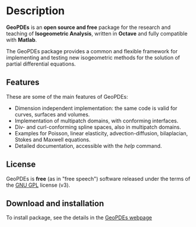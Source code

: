 # Description

**GeoPDEs** is an **open source and free** package for the research and teaching of **Isogeometric Analysis**, written in **Octave** and fully compatible with **Matlab**.

The GeoPDEs package provides a common and flexible framework for implementing and testing new isogeometric methods for the solution of partial differential equations.

## Features

These are some of the main features of GeoPDEs: 

* Dimension independent implementation: the same code is valid for curves, surfaces and volumes.
* Implementation of multipatch domains, with conforming interfaces.
* Div- and curl-conforming spline spaces, also in multipatch domains.
* Examples for Poisson, linear elasticity, advection-diffusion, bilaplacian, Stokes and Maxwell equations.
* Detailed documentation, accessible with the _help_ command.

## License

GeoPDEs is **free** (as in "free speech") software released under the terms of the [GNU GPL](http://www.gnu.org/licenses/gpl-3.0-standalone.html) license (v3). 

## Download and installation

To install package, see the details in the [GeoPDEs webpage](http://rafavzqz.github.io/geopdes/)